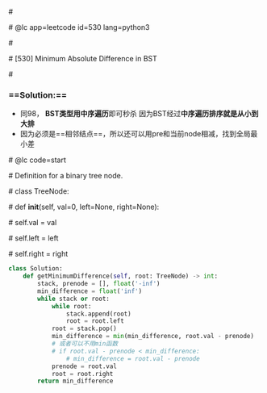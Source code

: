 \#

\# @lc app=leetcode id=530 lang=python3

\#

\# [530] Minimum Absolute Difference in BST

\#

### ==Solution:==

* 同98， **BST类型用中序遍历**即可秒杀 因为BST经过**中序遍历排序就是从小到大排**
* 因为必须是==相邻结点==，所以还可以用pre和当前node相减，找到全局最小差

\# @lc code=start

\# Definition for a binary tree node.

\# class TreeNode:

\#     def __init__(self, val=0, left=None, right=None):

\#         self.val = val

\#         self.left = left

\#         self.right = right

```python
class Solution:
    def getMinimumDifference(self, root: TreeNode) -> int:
        stack, prenode = [], float('-inf')
        min_difference = float('inf')
        while stack or root:
            while root:
                stack.append(root)
                root = root.left
            root = stack.pop()
            min_difference = min(min_difference, root.val - prenode)
            # 或者可以不用min函数 
            # if root.val - prenode < min_difference:
            	# min_difference = root.val - prenode
            prenode = root.val
            root = root.right
        return min_difference
```

